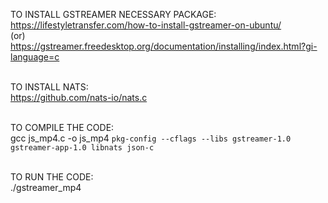 TO INSTALL GSTREAMER NECESSARY PACKAGE:<br>
https://lifestyletransfer.com/how-to-install-gstreamer-on-ubuntu/<br>
(or)<br>
https://gstreamer.freedesktop.org/documentation/installing/index.html?gi-language=c<br><br>

TO INSTALL NATS:<br>
https://github.com/nats-io/nats.c<br><br>

TO COMPILE THE CODE:<br>
gcc js_mp4.c -o js_mp4 `pkg-config --cflags --libs gstreamer-1.0 gstreamer-app-1.0 libnats json-c`<br><br>

TO RUN THE CODE:<br>
./gstreamer_mp4<br><br>
